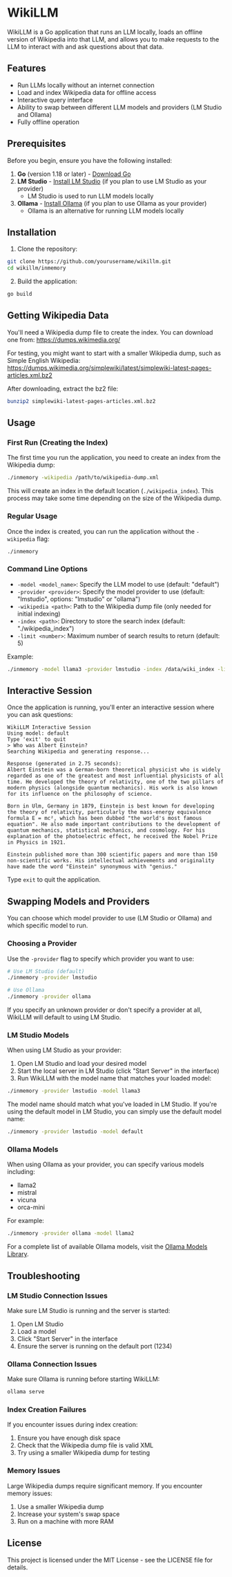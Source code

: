 # WikiLLM

WikiLLM is a Go application that runs an LLM locally, loads an offline version of Wikipedia into that LLM, and allows you to make requests to the LLM to interact with and ask questions about that data.

## Features

- Run LLMs locally without an internet connection
- Load and index Wikipedia data for offline access
- Interactive query interface
- Ability to swap between different LLM models and providers (LM Studio and Ollama)
- Fully offline operation

## Prerequisites

Before you begin, ensure you have the following installed:

1. **Go** (version 1.18 or later) - [Download Go](https://golang.org/dl/)
2. **LM Studio** - [Install LM Studio](https://lmstudio.ai/) (if you plan to use LM Studio as your provider)
   - LM Studio is used to run LLM models locally
3. **Ollama** - [Install Ollama](https://ollama.ai/download) (if you plan to use Ollama as your provider)
   - Ollama is an alternative for running LLM models locally

## Installation

1. Clone the repository:

```bash
git clone https://github.com/yourusername/wikillm.git
cd wikillm/inmemory
```

2. Build the application:

```bash
go build
```

## Getting Wikipedia Data

You'll need a Wikipedia dump file to create the index. You can download one from:
https://dumps.wikimedia.org/

For testing, you might want to start with a smaller Wikipedia dump, such as Simple English Wikipedia:
https://dumps.wikimedia.org/simplewiki/latest/simplewiki-latest-pages-articles.xml.bz2

After downloading, extract the bz2 file:

```bash
bunzip2 simplewiki-latest-pages-articles.xml.bz2
```

## Usage

### First Run (Creating the Index)

The first time you run the application, you need to create an index from the Wikipedia dump:

```bash
./inmemory -wikipedia /path/to/wikipedia-dump.xml
```

This will create an index in the default location (`./wikipedia_index`). This process may take some time depending on the size of the Wikipedia dump.

### Regular Usage

Once the index is created, you can run the application without the `-wikipedia` flag:

```bash
./inmemory
```

### Command Line Options

- `-model <model_name>`: Specify the LLM model to use (default: "default")
- `-provider <provider>`: Specify the model provider to use (default: "lmstudio", options: "lmstudio" or "ollama")
- `-wikipedia <path>`: Path to the Wikipedia dump file (only needed for initial indexing)
- `-index <path>`: Directory to store the search index (default: "./wikipedia_index")
- `-limit <number>`: Maximum number of search results to return (default: 5)

Example:

```bash
./inmemory -model llama3 -provider lmstudio -index /data/wiki_index -limit 10
```

## Interactive Session

Once the application is running, you'll enter an interactive session where you can ask questions:

```
WikiLLM Interactive Session
Using model: default
Type 'exit' to quit
> Who was Albert Einstein?
Searching Wikipedia and generating response...

Response (generated in 2.75 seconds):
Albert Einstein was a German-born theoretical physicist who is widely regarded as one of the greatest and most influential physicists of all time. He developed the theory of relativity, one of the two pillars of modern physics (alongside quantum mechanics). His work is also known for its influence on the philosophy of science.

Born in Ulm, Germany in 1879, Einstein is best known for developing the theory of relativity, particularly the mass-energy equivalence formula E = mc², which has been dubbed "the world's most famous equation". He also made important contributions to the development of quantum mechanics, statistical mechanics, and cosmology. For his explanation of the photoelectric effect, he received the Nobel Prize in Physics in 1921.

Einstein published more than 300 scientific papers and more than 150 non-scientific works. His intellectual achievements and originality have made the word "Einstein" synonymous with "genius."
```

Type `exit` to quit the application.

## Swapping Models and Providers

You can choose which model provider to use (LM Studio or Ollama) and which specific model to run.

### Choosing a Provider

Use the `-provider` flag to specify which provider you want to use:

```bash
# Use LM Studio (default)
./inmemory -provider lmstudio

# Use Ollama
./inmemory -provider ollama
```

If you specify an unknown provider or don't specify a provider at all, WikiLLM will default to using LM Studio.

### LM Studio Models

When using LM Studio as your provider:

1. Open LM Studio and load your desired model
2. Start the local server in LM Studio (click "Start Server" in the interface)
3. Run WikiLLM with the model name that matches your loaded model:

```bash
./inmemory -provider lmstudio -model llama3
```

The model name should match what you've loaded in LM Studio. If you're using the default model in LM Studio, you can simply use the default model name:

```bash
./inmemory -provider lmstudio -model default
```

### Ollama Models

When using Ollama as your provider, you can specify various models including:

- llama2
- mistral
- vicuna
- orca-mini

For example:

```bash
./inmemory -provider ollama -model llama2
```

For a complete list of available Ollama models, visit the [Ollama Models Library](https://ollama.ai/library).

## Troubleshooting

### LM Studio Connection Issues

Make sure LM Studio is running and the server is started:

1. Open LM Studio
2. Load a model
3. Click "Start Server" in the interface
4. Ensure the server is running on the default port (1234)

### Ollama Connection Issues

Make sure Ollama is running before starting WikiLLM:

```bash
ollama serve
```

### Index Creation Failures

If you encounter issues during index creation:

1. Ensure you have enough disk space
2. Check that the Wikipedia dump file is valid XML
3. Try using a smaller Wikipedia dump for testing

### Memory Issues

Large Wikipedia dumps require significant memory. If you encounter memory issues:

1. Use a smaller Wikipedia dump
2. Increase your system's swap space
3. Run on a machine with more RAM

## License

This project is licensed under the MIT License - see the LICENSE file for details.

